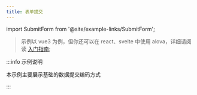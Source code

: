 ```yaml
---
title: 表单提交
---
```


import SubmitForm from '@site/example-links/SubmitForm';

> 示例以 vue3 为例，但你还可以在 react、svelte 中使用 alova，详细请阅读 [入门指南](/v2/tutorial/getting-started);

<SubmitForm></SubmitForm>

:::info 示例说明

本示例主要展示基础的数据提交编码方式

:::
